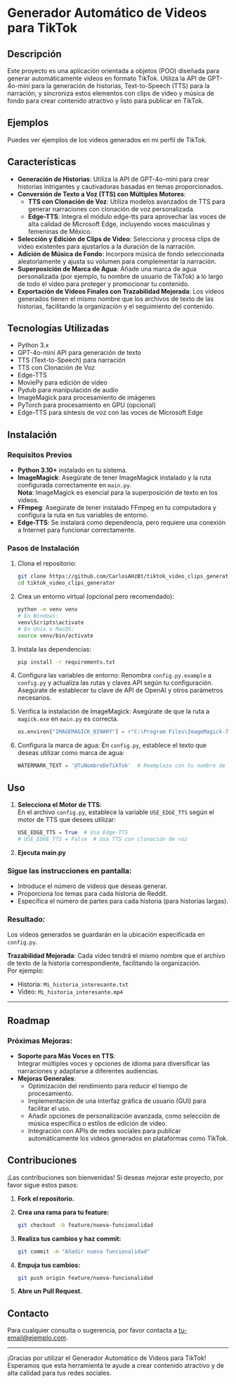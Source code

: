 # Generador Automático de Videos para TikTok

## Descripción
Este proyecto es una aplicación orientada a objetos (POO) diseñada para generar automáticamente videos en formato TikTok. Utiliza la API de GPT-4o-mini para la generación de historias, Text-to-Speech (TTS) para la narración, y sincroniza estos elementos con clips de video y música de fondo para crear contenido atractivo y listo para publicar en TikTok.

## Ejemplos
Puedes ver ejemplos de los videos generados en mi perfil de TikTok.

## Características
- **Generación de Historias**: Utiliza la API de GPT-4o-mini para crear historias intrigantes y cautivadoras basadas en temas proporcionados.
- **Conversión de Texto a Voz (TTS) con Múltiples Motores**:
  - **TTS con Clonación de Voz**: Utiliza modelos avanzados de TTS para generar narraciones con clonación de voz personalizada.
  - **Edge-TTS**: Integra el módulo edge-tts para aprovechar las voces de alta calidad de Microsoft Edge, incluyendo voces masculinas y femeninas de México.
- **Selección y Edición de Clips de Video**: Selecciona y procesa clips de video existentes para ajustarlos a la duración de la narración.
- **Adición de Música de Fondo**: Incorpora música de fondo seleccionada aleatoriamente y ajusta su volumen para complementar la narración.
- **Superposición de Marca de Agua**: Añade una marca de agua personalizada (por ejemplo, tu nombre de usuario de TikTok) a lo largo de todo el video para proteger y promocionar tu contenido.
- **Exportación de Videos Finales con Trazabilidad Mejorada**: Los videos generados tienen el mismo nombre que los archivos de texto de las historias, facilitando la organización y el seguimiento del contenido.

## Tecnologías Utilizadas
- Python 3.x
- GPT-4o-mini API para generación de texto
- TTS (Text-to-Speech) para narración
- TTS con Clonación de Voz
- Edge-TTS
- MoviePy para edición de video
- Pydub para manipulación de audio
- ImageMagick para procesamiento de imágenes
- PyTorch para procesamiento en GPU (opcional)
- Edge-TTS para síntesis de voz con las voces de Microsoft Edge

## Instalación

### Requisitos Previos
- **Python 3.10+** instalado en tu sistema.
- **ImageMagick**: Asegúrate de tener ImageMagick instalado y la ruta configurada correctamente en `main.py`.  
  **Nota**: ImageMagick es esencial para la superposición de texto en los videos.
- **FFmpeg**: Asegúrate de tener instalado FFmpeg en tu computadora y configura la ruta en tus variables de entorno.
- **Edge-TTS**: Se instalará como dependencia, pero requiere una conexión a Internet para funcionar correctamente.

### Pasos de Instalación

1. Clona el repositorio:
    ```bash
    git clone https://github.com/CarlosAHzBt/tiktok_video_clips_generator.git
    cd tiktok_video_clips_generator
    ```

2. Crea un entorno virtual (opcional pero recomendado):
    ```bash
    python -m venv venv
    # En Windows:
    venv\Scripts\activate
    # En Unix o MacOS:
    source venv/bin/activate
    ```

3. Instala las dependencias:
    ```bash
    pip install -r requirements.txt
    ```

4. Configura las variables de entorno:
    Renombra `config.py.example` a `config.py` y actualiza las rutas y claves API según tu configuración.  
    Asegúrate de establecer tu clave de API de OpenAI y otros parámetros necesarios.

5. Verifica la instalación de ImageMagick:
    Asegúrate de que la ruta a `magick.exe` en `main.py` es correcta.
    ```python
    os.environ["IMAGEMAGICK_BINARY"] = r"C:\Program Files\ImageMagick-7.1.1-Q16-HDRI\magick.exe"
    ```

6. Configura la marca de agua:
    En `config.py`, establece el texto que deseas utilizar como marca de agua:
    ```python
    WATERMARK_TEXT = '@TuNombreDeTikTok'  # Reemplaza con tu nombre de usuario
    ```

## Uso

1. **Selecciona el Motor de TTS**:  
   En el archivo `config.py`, establece la variable `USE_EDGE_TTS` según el motor de TTS que desees utilizar:
   ```python
   USE_EDGE_TTS = True  # Usa Edge-TTS
   # USE_EDGE_TTS = False  # Usa TTS con clonación de voz
2. **Ejecuta main.py**

### Sigue las instrucciones en pantalla:
- Introduce el número de videos que deseas generar.
- Proporciona los temas para cada historia de Reddit.
- Especifica el número de partes para cada historia (para historias largas).

### Resultado:
Los videos generados se guardarán en la ubicación especificada en `config.py`.

**Trazabilidad Mejorada**: Cada video tendrá el mismo nombre que el archivo de texto de la historia correspondiente, facilitando la organización.  
Por ejemplo:
- Historia: `Mi_historia_interesante.txt`
- Video: `Mi_historia_interesante.mp4`

---

## Roadmap

### Próximas Mejoras:
- **Soporte para Más Voces en TTS**:  
  Integrar múltiples voces y opciones de idioma para diversificar las narraciones y adaptarse a diferentes audiencias.
- **Mejoras Generales**:  
  - Optimización del rendimiento para reducir el tiempo de procesamiento.
  - Implementación de una interfaz gráfica de usuario (GUI) para facilitar el uso.
  - Añadir opciones de personalización avanzada, como selección de música específica o estilos de edición de video.
  - Integración con APIs de redes sociales para publicar automáticamente los videos generados en plataformas como TikTok.

## Contribuciones

¡Las contribuciones son bienvenidas! Si deseas mejorar este proyecto, por favor sigue estos pasos:

1. **Fork el repositorio.**
2. **Crea una rama para tu feature:**

    ```bash
    git checkout -b feature/nueva-funcionalidad
    ```

3. **Realiza tus cambios y haz commit:**

    ```bash
    git commit -m "Añadir nueva funcionalidad"
    ```

4. **Empuja tus cambios:**

    ```bash
    git push origin feature/nueva-funcionalidad
    ```

5. **Abre un Pull Request.**


## Contacto

Para cualquier consulta o sugerencia, por favor contacta a [tu-email@ejemplo.com](carlos.hb@culiacan.tecnm.mx).

---

¡Gracias por utilizar el Generador Automático de Videos para TikTok! Esperamos que esta herramienta te ayude a crear contenido atractivo y de alta calidad para tus redes sociales.
